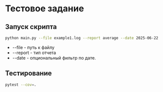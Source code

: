 # Тестовое задание

## Запуск скрипта

```bash
python main.py --file example1.log --report average --date 2025-06-22
```

* --file - путь к файлу
* --report - тип отчета 
* --date - опциональный фильтр по дате. 

## Тестирование

```bash
pytest --cov=.
```
